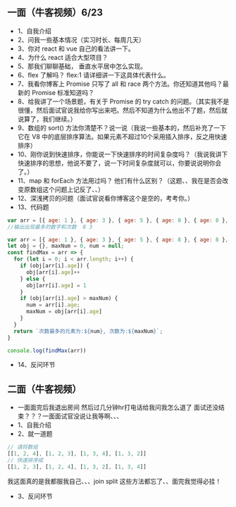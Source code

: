 ## 一面（牛客视频）6/23
- 1、自我介绍
- 2、问我一些基本情况（实习时长、每周几天）
- 3、你对 react 和 vue 自己的看法讲一下。
- 4、为什么 react 适合大型项目？
- 5、那我们聊聊基础， 垂直水平居中怎么实现。
- 6、flex 了解吗？ flex:1 请详细讲一下这具体代表什么。
- 7、我看你博客上 Promise 只写了 all 和 race 两个方法。你还知道其他吗？最新的 Promise 标准知道吗？
- 8、给我讲了一个场景题，有关于 Promise 的 try catch 的问题。（其实我不是很懂，然后面试官说我给你写出来吧。然后不知道为什么他出不了题，然后就说算了，我们继续。）
- 9、数组的 sort() 方法你清楚不？说一说（我说一些基本的，然后补充了一下它在 V8 中的底层排序算法。如果元素不超过10个采用插入排序，反之用快速排序）
- 10、刚你说到快速排序，你能说一下快速排序的时间复杂度吗？（我说我讲下快速排序的思想，他说不要了，说一下时间复杂度就可以，你要说说明你会了。）
- 11、map 和 forEach 方法用过吗？ 他们有什么区别？（这题、、我在是否会改变原数组这个问题上记反了、、）
- 12、深浅拷贝的问题（面试官说看你博客这个是空的，考考你。）
- 13、代码题
```js
var arr = [{ age: 1 }, { age: 3 }, { age: 5 }, { age: 8 }, { age: 8 }, { age: 8 }]
//输出出现最多的数字和次数  8 3
```
```js
var arr = [{ age: 1 }, { age: 3 }, { age: 5 }, { age: 8 }, { age: 8 }, { age: 8 }]
let obj = {}, maxNum = 0, num = null;
const findMax = arr => {
  for (let i = 0; i < arr.length; i++) {
    if (obj[arr[i].age]) {
      obj[arr[i].age]++
    } else {
      obj[arr[i].age] = 1
    }
    if (obj[arr[i].age] > maxNum) {
      num = arr[i].age;
      maxNum = obj[arr[i].age]
    }
  }
  return `次数最多的元素为:${num}, 次数为:${maxNum}`;
}

console.log(findMax(arr))
```
- 14、反问环节
## 二面（牛客视频）

- 一面面完后我退出房间 然后过几分钟hr打电话给我问我怎么退了 面试还没结束？？？一面面试官没说让我等啊、、、  
- 1、自我介绍
- 2、就一道题
```js
// 请将数组
[[1, 2, 4], [1, 2, 3], [1, 3, 4], [1, 3, 2]]
// 快速排序成
[[1, 2, 3], [1, 2, 4], [1, 3, 2], [1, 3, 4]]
```  

我这面真的是我都服我自己、、、join split 这些方法都忘了、、面完我觉得必挂！

- 3、反问环节

